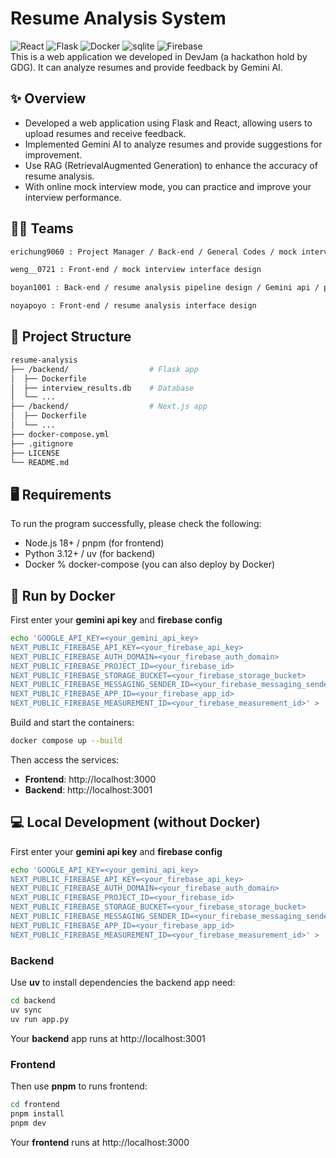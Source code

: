 # Resume Analysis System  
![React](https://img.shields.io/badge/React-20232a.svg?logo=react&logoColor=61DAFB&style=for-the-badge)
![Flask](https://img.shields.io/badge/Flask-000.svg?logo=flask&logoColor=white&style=for-the-badge)
![Docker](https://img.shields.io/badge/Docker-2496ED?logo=docker&logoColor=white&style=for-the-badge)
![sqlite](https://img.shields.io/badge/sqlite-07405e.svg?logo=sqlite&logoColor=white&style=for-the-badge)
![Firebase](https://img.shields.io/badge/Firebase-FFCA28?logo=firebase&logoColor=white&style=for-the-badge)  
This is a web application we developed in DevJam (a hackathon hold by GDG). It can analyze resumes and provide feedback by Gemini AI.

## ✨ Overview  

- Developed a web application using Flask and React, allowing users to upload resumes and receive feedback.
- Implemented Gemini AI to analyze resumes and provide suggestions for improvement.
- Use RAG (RetrievalAugmented Generation) to enhance the accuracy of resume analysis.  
- With online mock interview mode, you can practice and improve your interview performance.

## 🧑‍💻 Teams  
```sh
erichung9060 : Project Manager / Back-end / General Codes / mock interview / Gemini api

weng__0721 : Front-end / mock interview interface design

boyan1001 : Back-end / resume analysis pipeline design / Gemini api / prompt engineering / Deploy  

noyapoyo : Front-end / resume analysis interface design
```

## 🧱 Project Structure  
```sh
resume-analysis
├── /backend/                  # Flask app
│  ├── Dockerfile              
│  ├── interview_results.db    # Database
│  └── ...
├── /backend/                  # Next.js app
│  ├── Dockerfile
│  └── ...
├── docker-compose.yml 
├── .gitignore
├── LICENSE
└── README.md
```

## 🖥️ Requirements    
To run the program successfully, please check the following:  
- Node.js 18+ / pnpm (for frontend)
- Python 3.12+ / uv (for backend)
- Docker % docker-compose (you can also deploy by Docker)

## 🐳 Run by Docker  
First enter your **gemini api key** and **firebase config**
```sh
echo 'GOOGLE_API_KEY=<your_gemini_api_key>  
NEXT_PUBLIC_FIREBASE_API_KEY=<your_firebase_api_key>  
NEXT_PUBLIC_FIREBASE_AUTH_DOMAIN=<your_firebase_auth_domain>  
NEXT_PUBLIC_FIREBASE_PROJECT_ID=<your_firebase_id>  
NEXT_PUBLIC_FIREBASE_STORAGE_BUCKET=<your_firebase_storage_bucket>  
NEXT_PUBLIC_FIREBASE_MESSAGING_SENDER_ID=<your_firebase_messaging_sender_id> 
NEXT_PUBLIC_FIREBASE_APP_ID=<your_firebase_app_id> 
NEXT_PUBLIC_FIREBASE_MEASUREMENT_ID=<your_firebase_measurement_id>' > .env
```
Build and start the containers:  
```sh
docker compose up --build
```
Then access the services:  
- **Frontend**: http://localhost:3000
- **Backend**: http://localhost:3001

## 💻 Local Development (without Docker)  
First enter your **gemini api key** and **firebase config**
```sh
echo 'GOOGLE_API_KEY=<your_gemini_api_key>  
NEXT_PUBLIC_FIREBASE_API_KEY=<your_firebase_api_key>  
NEXT_PUBLIC_FIREBASE_AUTH_DOMAIN=<your_firebase_auth_domain>  
NEXT_PUBLIC_FIREBASE_PROJECT_ID=<your_firebase_id>  
NEXT_PUBLIC_FIREBASE_STORAGE_BUCKET=<your_firebase_storage_bucket>  
NEXT_PUBLIC_FIREBASE_MESSAGING_SENDER_ID=<your_firebase_messaging_sender_id> 
NEXT_PUBLIC_FIREBASE_APP_ID=<your_firebase_app_id> 
NEXT_PUBLIC_FIREBASE_MEASUREMENT_ID=<your_firebase_measurement_id>' > .env
```
### Backend  
Use **uv** to install dependencies the backend app need: 
```sh
cd backend
uv sync
uv run app.py
```
Your **backend** app runs at http://localhost:3001  
### Frontend
Then use **pnpm** to runs frontend:
```sh
cd frontend
pnpm install
pnpm dev
```
Your **frontend** runs at http://localhost:3000  
